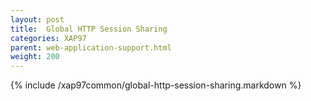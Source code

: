 ```yaml
---
layout: post
title:  Global HTTP Session Sharing
categories: XAP97
parent: web-application-support.html
weight: 200
---
```


{% include /xap97common/global-http-session-sharing.markdown %}
